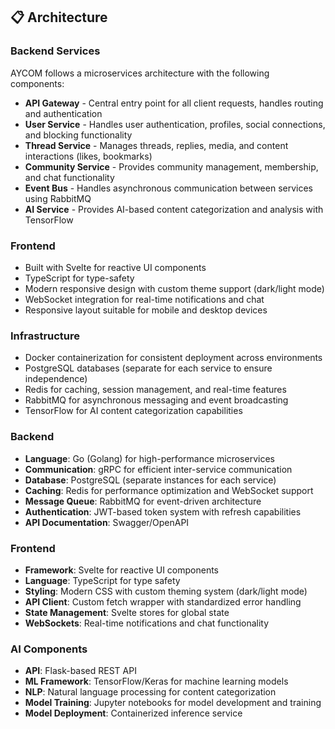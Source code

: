 ## 📋 Architecture

 
### Backend Services

AYCOM follows a microservices architecture with the following components:

- **API Gateway** - Central entry point for all client requests, handles routing and authentication
- **User Service** - Handles user authentication, profiles, social connections, and blocking functionality
- **Thread Service** - Manages threads, replies, media, and content interactions (likes, bookmarks)
- **Community Service** - Provides community management, membership, and chat functionality
- **Event Bus** - Handles asynchronous communication between services using RabbitMQ
- **AI Service** - Provides AI-based content categorization and analysis with TensorFlow

### Frontend

- Built with Svelte for reactive UI components
- TypeScript for type-safety
- Modern responsive design with custom theme support (dark/light mode)
- WebSocket integration for real-time notifications and chat
- Responsive layout suitable for mobile and desktop devices

### Infrastructure

- Docker containerization for consistent deployment across environments
- PostgreSQL databases (separate for each service to ensure independence)
- Redis for caching, session management, and real-time features
- RabbitMQ for asynchronous messaging and event broadcasting
- TensorFlow for AI content categorization capabilities

### Backend
- **Language**: Go (Golang) for high-performance microservices
- **Communication**: gRPC for efficient inter-service communication
- **Database**: PostgreSQL (separate instances for each service)
- **Caching**: Redis for performance optimization and WebSocket support
- **Message Queue**: RabbitMQ for event-driven architecture
- **Authentication**: JWT-based token system with refresh capabilities
- **API Documentation**: Swagger/OpenAPI

### Frontend
- **Framework**: Svelte for reactive UI components
- **Language**: TypeScript for type safety
- **Styling**: Modern CSS with custom theming system (dark/light mode)
- **API Client**: Custom fetch wrapper with standardized error handling
- **State Management**: Svelte stores for global state
- **WebSockets**: Real-time notifications and chat functionality

### AI Components
- **API**: Flask-based REST API
- **ML Framework**: TensorFlow/Keras for machine learning models
- **NLP**: Natural language processing for content categorization
- **Model Training**: Jupyter notebooks for model development and training
- **Model Deployment**: Containerized inference service
